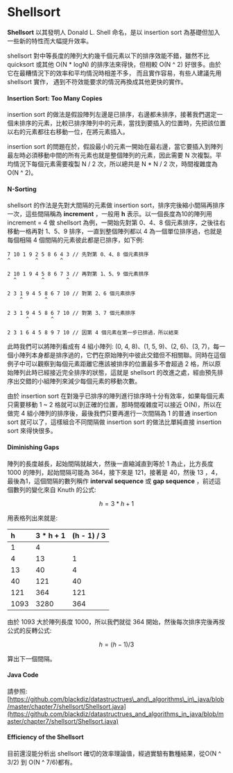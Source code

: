# Shellsort

**Shellsort** 以其發明人 Donald L. Shell 命名，是以 insertion sort 為基礎但加入一些新的特性而大幅提升效率。

shellsort 對中等長度的陣列大約幾千個元素以下的排序效能不錯，雖然不比 quicksort 或其他 O\(N \* logN\) 的排序法來得快，但相較 O\(N ^ 2\) 好很多。由於它在最糟情況下的效率和平均情況時相差不多， 而且實作容易，有些人建議先用 shellsort 實作， 遇到不符效能要求的情況再換成其他更快的實作。

#### Insertion Sort: Too Many Copies

insertion sort 的做法是假設陣列左邊是已排序，右邊都未排序，接著我們選定一個未排序的元素，比較已排序陣列中的元素，當找到要插入的位置時，先把該位置以右的元素都往右移動一位，在將元素插入。

insertion sort 的問題在於，假設最小的元素一開始在最右邊，當它要插入到陣列最左時必須移動中間的所有元素也就是整個陣列的元素，因此需要 N 次複製。平均情況下每個元素需要複製 N / 2 次，所以總共是 N \* N / 2 次，時間複雜度為 O\(N ^ 2\)。

#### N-Sorting

shellsort 的作法是先對大間隔的元素做 insertion sort，排序完後縮小間隔再排序一次，這些間隔稱為 **increment** ，一般用 **h** 表示。以一個長度為10的陣列用 increment = 4 做 shellsort 為例，一開始先對第 0、4、8 個元素排序，之後往右移動一格再對 1、5、9 排序，一直到整個陣列都以 4 為一個單位排序過，也就是每個相隔 4 個間隔的元素彼此都是已排序，如下例:

```text
7 10 1 9 2 5 8 6 4 3 // 先對第 0、4、8 個元素排序
^        ^       ^

2 10 1 9 4 5 8 6 7 3 // 再對第 1、5、9 個元素排序
  ^        ^       ^

2 3 1 9 4 5 8 6 7 10 // 對第 2、6 個元素排序
    ^       ^

2 3 1 9 4 5 8 6 7 10 // 對第 3、7 個元素排序
      ^       ^

2 3 1 6 4 5 8 9 7 10 // 因第 4 個元素在第一步已排過，所以結束
```

此時我們可以將陣列看成有 4 組小陣列: \(0, 4, 8\)、\(1, 5, 9\)、\(2, 6\)、\(3, 7\)，每一個小陣列本身都是排序過的，它們在原始陣列中彼此交錯但不相關聯。同時在這個例子中可以觀察到每個元素距離它應該被排序的位置最多不會超過 2 格，所以原始陣列此時已經接近完全排序的狀態，這就是 shellsort 的改進之處，經由預先排序出交錯的小組陣列來減少每個元素的移動次數。

由於  insertion sort 在對幾乎已排序的陣列進行排序時十分有效率，如果每個元素只需要移動 1 ~ 2 格就可以到正確的位置，那時間複雜度可以接近 O\(N\)，所以在做完 4 組小陣列的排序後，最後我們只要再進行一次間隔為 1 的普通 insertion sort 就可以了，這樣組合不同間隔做 insertion sort 的做法比單純直接 insertion sort 來得快很多。

#### Diminishing Gaps

陣列的長度越長，起始間隔就越大，然後一直縮減直到等於 1 為止，比方長度 1000 的陣列，起始間隔可能為 364，接下來是 121，接著是 40，然後 13 ，4，最後為1，這個間隔的數列稱作 **interval sequence** 或 **gap sequence** ，前述這個數列的變化來自 Knuth 的公式:

$$
h = 3 * h + 1
$$

用表格列出來就是:

| h | 3 \* h + 1 | \(h - 1\) / 3 |
| :--- | :--- | :--- |
| 1 | 4 |  |
| 4 | 13 | 1 |
| 13 | 40 | 4 |
| 40 | 121 | 40 |
| 121 | 364 | 121 |
| 1093 | 3280 | 364 |

由於 1093 大於陣列長度 1000，所以我們就從 364 開始，然後每次排序完後再按公式的反轉公式:

$$
h = (h - 1) / 3
$$

算出下一個間隔。

#### Java Code

請參照: [https://github.com/blackdiz/datastructrues\_and\_algorithms\_in\_java/blob/master/chapter7/shellsort/Shellsort.java](https://github.com/blackdiz/datastructrues_and_algorithms_in_java/blob/master/chapter7/shellsort/Shellsort.java)

#### Efficiency of the Shellsort

目前還沒能分析出 shellsort 確切的效率理論值，經過實驗有數種結果，從O\(N ^ 3/2\) 到 O\(N ^ 7/6\)都有。



